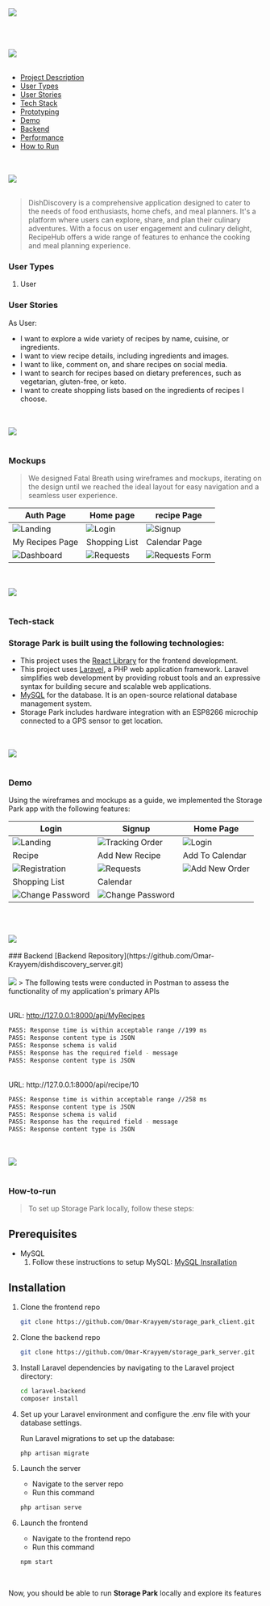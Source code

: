 <img src="./Readme/title1.svg"/>
<br><br>

<br><br>
<img src="./Readme/title7.svg"/>
<br><br>
- [Project Description](#project-description)
- [User Types](#user-types)
- [User Stories](#User-Stories)
- [Tech Stack](#Tech-stack)
- [Prototyping](#prototyping)
- [Demo](#Demo)
- [Backend](#Backend)
- [Performance](#Performance)
- [How to Run](#How-to-run)
 
  
<br><br>
<img src="./Readme/title2.svg"/>
<br><br>

<a name="project-description"></a>
> DishDiscovery is a comprehensive application designed to cater to the needs of food enthusiasts, home chefs, and meal planners. It's a platform where users can explore, share, and plan their culinary adventures. With a focus on user engagement and culinary delight, RecipeHub offers a wide range of features to enhance the cooking and meal planning experience.
>

### User Types 
1. User

### User Stories

As User: 

- I want to explore a wide variety of recipes by name, cuisine, or ingredients.
- I want to view recipe details, including ingredients and images.
- I want to like, comment on, and share recipes on social media.
- I want to search for recipes based on dietary preferences, such as vegetarian, gluten-free, or keto.
- I want to create shopping lists based on the ingredients of recipes I choose.

<br><br>
<img src="./Readme/title3.svg"/>
<br><br>

### Mockups 

>We designed Fatal Breath using wireframes and mockups, iterating on the design until we reached the ideal layout for easy navigation and a seamless user experience.

| Auth Page  | Home page | recipe Page |
| ---| ---| ---|
| ![Landing](./Readme/wireframes/signin.svg) | ![Login](./Readme/wireframes/Home.svg) | ![Signup](./Readme/wireframes/recipe.svg) |
| My Recipes Page | Shopping List | Calendar Page |
| ![Dashboard](./Readme/wireframes/my_recipes.svg) | ![Requests](./Readme/wireframes/Shopping_items.svg) | ![Requests Form](./Readme/wireframes/Request_Form.svg) |


<br><br>
<img src="./Readme/title5.svg"/>
<br><br>

### Tech-stack 
###  Storage Park is built using the following technologies:

- This project uses the [React Library](https://react.dev/) for the frontend development.
- This project uses [Laravel](https://laravel.com/), a PHP web application framework. Laravel simplifies web development by providing robust tools and an expressive syntax for building secure and scalable web applications.
- [MySQL](https://www.mysql.com/) for the database. It is an open-source relational database management system.
- Storage Park includes hardware integration with an ESP8266 microchip connected to a GPS sensor to get location.

<br><br>
<img src="./Readme/title4.svg"/>
<br><br>

### Demo
Using the wireframes and mockups as a guide, we implemented the Storage Park app with the following features:

| Login | Signup | Home Page |
| ---| ---| ---|
| ![Landing](./Readme/Demo/login.jpg) | ![Tracking Order](./Readme/Demo/signup.jpg) | ![Login](./Readme/Demo/home_page.jpg) |
| Recipe | Add New Recipe | Add To Calendar |
| ![Registration](./Readme/Demo/recipe.jpg) | ![Requests](./Readme/Demo/add_recipe.jpg) | ![Add New Order](./Readme/Demo/add_to_calendar.jpg) |
| Shopping List | Calendar |
| ![Change Password](./Readme/Demo/shopping-List.jpg) |  ![Change Password](./Readme/Demo/calendar.jpg) |
<br><br>

<img src="./Readme/title10.svg"/>
<br><br>
### Backend
[Backend Repository](https://github.com/Omar-Krayyem/dishdiscovery_server.git)
<br><br>
<a name="Performance" ></a>
<img src="./Readme/title9.svg"/> 
> The following tests were conducted in Postman to assess the functionality of my application's primary APIs
<br><br>

URL: http://127.0.0.1:8000/api/MyRecipes

```sh 
PASS: Response time is within acceptable range //199 ms
PASS: Response content type is JSON
PASS: Response schema is valid
PASS: Response has the required field - message
PASS: Response content type is JSON

```

<br>
URL: http://127.0.0.1:8000/api/recipe/10

```sh 
PASS: Response time is within acceptable range //258 ms
PASS: Response content type is JSON
PASS: Response schema is valid
PASS: Response has the required field - message
PASS: Response content type is JSON
```

<br><br>
<img src="./Readme/title6.svg"/>
<br><br>
### How-to-run

> To set up Storage Park locally, follow these steps:

## Prerequisites
- MySQL
	1) Follow these instructions to setup MySQL: [MySQL Insrallation](https://www.w3schools.com/mysql/mysql_install_windows.asp)

## Installation

1) Clone the frontend repo

   ```sh
   git clone https://github.com/Omar-Krayyem/storage_park_client.git
   ```

2) Clone the backend repo

   ```sh
   git clone https://github.com/Omar-Krayyem/storage_park_server.git
   ```

3) Install Laravel dependencies by navigating to the Laravel project directory:

   ```sh
   cd laravel-backend
   composer install
   ```

4) Set up your Laravel environment and configure the .env file with your database settings.

   Run Laravel migrations to set up the database:

   ```sh
   php artisan migrate
   ```

5) Launch the server
	- Navigate to the server repo
	- Run this command	
	```sh
	php artisan serve
	```

6) Launch the frontend
	- Navigate to the frontend repo
	- Run this command	
	```sh
	npm start
	```
<br>

Now, you should be able to run **Storage Park** locally and explore its features

